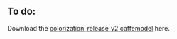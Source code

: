 ## To do:

Download the [colorization_release_v2.caffemodel](https://drive.google.com/file/d/1sbezfYuue8cO9TiwtW-DcO0BVfdkwhGx/view?usp=sharing) here.
